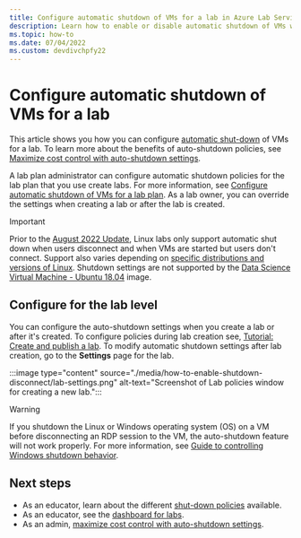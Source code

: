 ```yaml
---
title: Configure automatic shutdown of VMs for a lab in Azure Lab Services 
description: Learn how to enable or disable automatic shutdown of VMs when a remote desktop connection is disconnected.  
ms.topic: how-to
ms.date: 07/04/2022
ms.custom: devdivchpfy22
---
```


# Configure automatic shutdown of VMs for a lab

This article shows you how you can configure [automatic shut-down](classroom-labs-concepts.md#automatic-shut-down) of VMs for a lab.  To learn more about the benefits of auto-shutdown policies, see [Maximize cost control with auto-shutdown settings](cost-management-guide.md#automatic-shutdown-settings-for-cost-control).

A lab plan administrator can configure automatic shutdown policies for the lab plan that you use create labs. For more information, see [Configure automatic shutdown of VMs for a lab plan](how-to-configure-auto-shutdown-lab-plans.md). As a lab owner, you can override the settings when creating a lab or after the lab is created.

> [!IMPORTANT]
> Prior to the [August 2022 Update](lab-services-whats-new.md), Linux labs only support automatic shut down when users disconnect and when VMs are started but users don't connect.  Support also varies depending on [specific distributions and versions of Linux](../virtual-machines/extensions/diagnostics-linux.md#supported-linux-distributions).  Shutdown settings are not supported by the [Data Science Virtual Machine - Ubuntu 18.04](https://azuremarketplace.microsoft.com/marketplace/apps/microsoft-dsvm.ubuntu-1804) image.

## Configure for the lab level

You can configure the auto-shutdown settings when you create a lab or after it's created.  To configure policies during lab creation see, [Tutorial: Create and publish a lab](tutorial-setup-lab.md).  To modify automatic shutdown settings after lab creation, go to the **Settings** page for the lab.

:::image type="content" source="./media/how-to-enable-shutdown-disconnect/lab-settings.png" alt-text="Screenshot of Lab policies window for creating a new lab.":::


> [!WARNING]
> If you shutdown the Linux or Windows operating system (OS) on a VM before disconnecting an RDP session to the VM, the auto-shutdown feature will not work properly. For more information, see [Guide to controlling Windows shutdown behavior](how-to-windows-shutdown.md). 

## Next steps

- As an educator, learn about the different [shut-down policies](classroom-labs-concepts.md#automatic-shut-down) available.
- As an educator, see the [dashboard for labs](use-dashboard.md).
- As an admin, [maximize cost control with auto-shutdown settings](cost-management-guide.md#automatic-shutdown-settings-for-cost-control).
